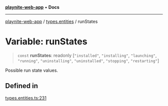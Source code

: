 [**playnite-web-app**](../../README.md) • **Docs**

***

[playnite-web-app](../../README.md) / [types.entities](../README.md) / runStates

# Variable: runStates

> `const` **runStates**: readonly [`"installed"`, `"installing"`, `"launching"`, `"running"`, `"uninstalling"`, `"uninstalled"`, `"stopping"`, `"restarting"`]

Possible run state values.

## Defined in

[types.entities.ts:231](https://github.com/andrew-codes/playnite-web/blob/main/apps/playnite-web/src/server/data/types.entities.ts#L231)
